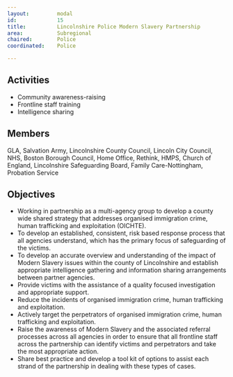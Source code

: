 ```yaml
---
layout: 		modal
id: 			15
title: 			Lincolnshire Police Modern Slavery Partnership
area: 			Subregional
chaired: 		Police
coordinated:	Police

---
```


Activities
----------

* Community awareness-raising
* Frontline staff training
* Intelligence sharing

Members
-------

GLA, Salvation Army, Lincolnshire County Council, Lincoln City Council, NHS, Boston Borough Council, Home Office, Rethink, HMPS, Church of England, Lincolnshire Safeguarding Board, Family Care-Nottingham, Probation Service

Objectives
----------

* Working in partnership as a multi-agency group to develop a county wide shared strategy that addresses organised immigration crime, human trafficking and exploitation (OICHTE).
* To develop an established, consistent, risk based response process that all agencies understand, which has the primary focus of safeguarding of the victims.  
* To develop an accurate overview and understanding of the impact of Modern Slavery issues within the county of Lincolnshire and establish appropriate intelligence gathering and information sharing arrangements between partner agencies.
* Provide victims with the assistance of a quality focused investigation and appropriate support.
* Reduce the incidents of organised immigration crime, human trafficking and exploitation.
* Actively target the perpetrators of organised immigration crime, human trafficking and exploitation.
* Raise the awareness of Modern Slavery and the associated referral processes across all agencies in order to ensure that all frontline staff across the partnership can identify victims and perpetrators and take the most appropriate action.
* Share best practice and develop a tool kit of options to assist each strand of the partnership in dealing with these types of cases.
